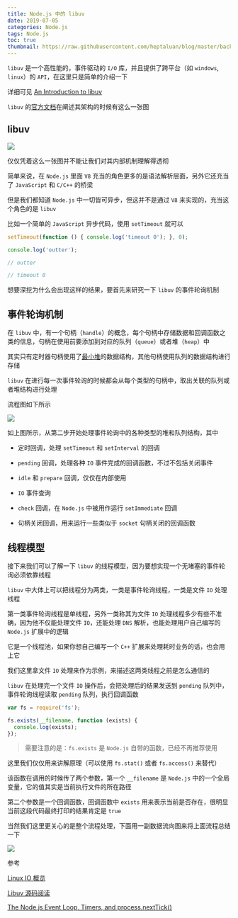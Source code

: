 ```yaml
---
title: Node.js 中的 libuv
date: 2019-07-05
categories: Node.js
tags: Node.js
toc: true
thumbnail: https://raw.githubusercontent.com/heptaluan/blog/master/backups/cdn/cover/06.jpg
---
```


`libuv` 是一个高性能的，事件驱动的 `I/O` 库，并且提供了跨平台（如 `windows`, `linux`）的 `API`，在这里只是简单的介绍一下

详细可见 [An Introduction to libuv](https://github.com/nikhilm/uvbook)

`libuv` 的[官方文档](http://docs.libuv.org/en/v1.x/design.html)在阐述其架构的时候有这么一张图

<!--more-->

## libuv



![](https://raw.githubusercontent.com/heptaluan/blog/master/backups/cdn/node/04.png)

仅仅凭着这么一张图并不能让我们对其内部机制理解得透彻

简单来说，在 `Node.js` 里面 `V8` 充当的角色更多的是语法解析层面，另外它还充当了 `JavaScript` 和 `C/C++` 的桥梁

但是我们都知道 `Node.js` 中一切皆可异步，但这并不是通过 `V8` 来实现的，充当这个角色的是 `libuv`

比如一个简单的 `JavaScript` 异步代码，使用 `setTimeout` 就可以

```js
setTimeout(function () { console.log('timeout 0'); }, 0);

console.log('outter');

// outter

// timeout 0
```

想要深挖为什么会出现这样的结果，要首先来研究一下 `libuv` 的事件轮询机制


## 事件轮询机制

在 `libuv` 中，有一个句柄（`handle`）的概念，每个句柄中存储数据和回调函数之类的信息，句柄在使用前要添加到对应的队列（`queue`）或者堆（`heap`）中

其实只有定时器句柄使用了[最小堆](https://zh.wikipedia.org/wiki/%E6%9C%80%E5%A4%A7%E2%80%94%E6%9C%80%E5%B0%8F%E5%A0%86)的数据结构，其他句柄使用队列的数据结构进行存储

`libuv` 在进行每一次事件轮询的时候都会从每个类型的句柄中，取出关联的队列或者堆结构进行处理

流程图如下所示

![](https://raw.githubusercontent.com/heptaluan/blog/master/backups/cdn/node/05.png)


如上图所示，从第二步开始处理事件轮询中的各种类型的堆和队列结构，其中

* 定时回调，处理 `setTimeout` 和 `setInterval` 的回调

* `pending` 回调，处理各种 `IO` 事件完成的回调函数，不过不包括关闭事件

* `idle` 和 `prepare` 回调，仅仅在内部使用

* `IO` 事件查询

* `check` 回调，在 `Node.js` 中被用作运行 `setImmediate` 回调

* 句柄关闭回调，用来运行一些类似于 `socket` 句柄关闭的回调函数


## 线程模型


接下来我们可以了解一下 `libuv` 的线程模型，因为要想实现一个无堵塞的事件轮询必须依靠线程

`libuv` 中大体上可以把线程分为两类，一类是事件轮询线程，一类是文件 `IO` 处理线程

第一类事件轮询线程是单线程，另外一类称其为文件 `IO` 处理线程多少有些不准确，因为他不仅能处理文件 `IO`，还能处理 `DNS` 解析，也能处理用户自己编写的 `Node.js` 扩展中的逻辑

它是一个线程池，如果你想自己编写一个 `C++` 扩展来处理耗时业务的话，也会用上它

我们这里拿文件 `IO` 处理来作为示例，来描述这两类线程之前是怎么通信的

`libuv` 在处理完一个文件 `IO` 操作后，会把处理后的结果发送到 `pending` 队列中，事件轮询线程读取 `pending` 队列，执行回调函数

```js
var fs = require('fs');

fs.exists(__filename, function (exists) {
  console.log(exists);
});
```

> 需要注意的是：`fs.exists` 是 `Node.js` 自带的函数，已经不再推荐使用

这里我们仅仅用来讲解原理（可以使用 `fs.stat()` 或者 `fs.access()` 来替代）

该函数在调用的时候传了两个参数，第一个 `__filename` 是 `Node.js` 中的一个全局变量，它的值其实是当前执行文件的所在路径

第二个参数是一个回调函数，回调函数中 `exists` 用来表示当前是否存在，很明显当前这段代码最终打印的结果肯定是 `true`

当然我们这里更关心的是整个流程处理，下面用一副数据流向图来将上面流程总结一下

![](https://raw.githubusercontent.com/heptaluan/blog/master/backups/cdn/node/06.png)



参考

[Linux IO 概览](http://blog.lucode.net/linux/linux-io-overview.html)

[Libuv 源码阅读](https://zhuanlan.zhihu.com/p/35039878)

[The Node.js Event Loop, Timers, and process.nextTick()](https://nodejs.org/en/docs/guides/event-loop-timers-and-nexttick/)
